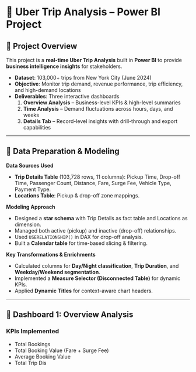 # 🚖 Uber Trip Analysis – Power BI Project

## 🔹 Project Overview
This project is a **real-time Uber Trip Analysis** built in **Power BI** to provide **business intelligence insights** for stakeholders.  

- **Dataset**: 103,000+ trips from New York City (June 2024)  
- **Objective**: Monitor trip demand, revenue performance, trip efficiency, and high-demand locations  
- **Deliverables**: Three interactive dashboards  
  1. **Overview Analysis** – Business-level KPIs & high-level summaries  
  2. **Time Analysis** – Demand fluctuations across hours, days, and weeks  
  3. **Details Tab** – Record-level insights with drill-through and export capabilities  

---

## 🔹 Data Preparation & Modeling
**Data Sources Used**
- **Trip Details Table** (103,728 rows, 11 columns): Pickup Time, Drop-off Time, Passenger Count, Distance, Fare, Surge Fee, Vehicle Type, Payment Type.  
- **Locations Table**: Pickup & drop-off zone mappings.  

**Modeling Approach**
- Designed a **star schema** with Trip Details as fact table and Locations as dimension.  
- Managed both active (pickup) and inactive (drop-off) relationships.  
- Used `USERELATIONSHIP()` in DAX for drop-off analysis.  
- Built a **Calendar table** for time-based slicing & filtering.  

**Key Transformations & Enrichments**
- Calculated columns for **Day/Night classification**, **Trip Duration**, and **Weekday/Weekend segmentation**.  
- Implemented a **Measure Selector (Disconnected Table)** for dynamic KPIs.  
- Applied **Dynamic Titles** for context-aware chart headers.  

---

## 🔹 Dashboard 1: Overview Analysis

### KPIs Implemented
- Total Bookings  
- Total Booking Value (Fare + Surge Fee)  
- Average Booking Value  
- Total Trip Dis
